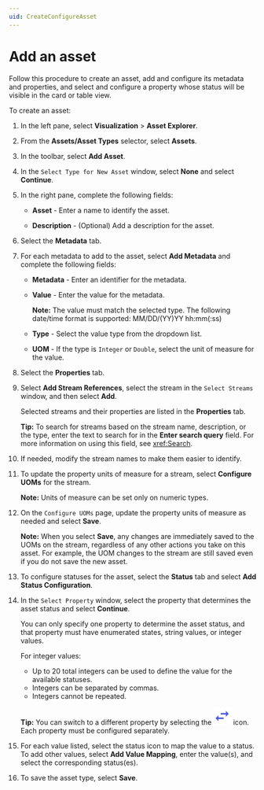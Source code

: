 ```yaml
---
uid: CreateConfigureAsset
---
```


# Add an asset

Follow this procedure to create an asset, add and configure its metadata and properties, and select and configure a property whose status will be visible in the card or table view.

To create an asset:

1. In the left pane, select **Visualization** > **Asset Explorer**.

1. From the **Assets/Asset Types** selector, select **Assets**.

1. In the toolbar, select **Add Asset**. 

1. In the `Select Type for New Asset` window, select **None** and select **Continue**.

1. In the right pane, complete the following fields:

   - **Asset** - Enter a name to identify the asset.

   - **Description** - (Optional) Add a description for the asset. 

1. Select the **Metadata** tab.

1. For each metadata to add to the asset, select **Add Metadata** and complete the following fields:

   - **Metadata** - Enter an identifier for the metadata.

   - **Value** - Enter the value for the metadata.

      **Note:** The value must match the selected type. The following date/time format is supported: MM/DD/(YY)YY hh:mm(:ss)

   - **Type** - Select the value type from the dropdown list.

   - **UOM** - If the type is `Integer` or `Double`, select the unit of measure for the value.

1. Select the **Properties** tab.

1. Select **Add Stream References**, select the stream in the `Select Streams` window, and then select **Add**.

   Selected streams and their properties are listed in the **Properties** tab.

   **Tip:** To search for streams based on the stream name, description, or the type, enter the text to search for in the **Enter search query** field. For more information on using this field, see <xref:Search>.

1. If needed, modify the stream names to make them easier to identify.

1. To update the property units of measure for a stream, select **Configure UOMs** for the stream. 

    **Note:** Units of measure can be set only on numeric types.

1. On the `Configure UOMs` page, update the property units of measure as needed and select **Save**.

    **Note:** When you select **Save**, any changes are immediately saved to the UOMs on the stream, regardless of any other actions you take on this asset. For example, the UOM changes to the stream are still saved even if you do not save the new asset.

1. To configure statuses for the asset, select the **Status** tab and select **Add Status Configuration**.

1. In the `Select Property` window, select the property that determines the asset status and select **Continue**.

    You can only specify one property to determine the asset status, and that property must have enumerated states, string values, or integer values. 
    
    For integer values:
    - Up to 20 total integers can be used to define the value for the available statuses.
    - Integers can be separated by commas.
    - Integers cannot be repeated.

    **Tip:** You can switch to a different property by selecting the ![Change property icon](../../../_icons/branded/swap-horizontal.svg) icon. Each property must be configured separately.

1. For each value listed, select the status icon to map the value to a status. To add other values, select **Add Value Mapping**, enter the value(s), and select the corresponding status(es).

1. To save the asset type, select **Save**.

